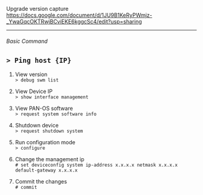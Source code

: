 Upgrade version capture\
https://docs.google.com/document/d/1JU9B1KeRyPWmjz-_YwaGqcOKTRwjBCviEKE6kggcSc4/edit?usp=sharing

---
###### Basic Command
```> Ping host {IP}```
---

1. View version\
```> debug swm list```

2. View Device IP\
```> show interface management```

3. View PAN-OS software\
```> request system software info```

4. Shutdown device\
```> request shutdown system```

5. Run configuration mode\
```> configure```

6. Change the management ip\
```# set deviceconfig system ip-address x.x.x.x netmask x.x.x.x default-gateway x.x.x.x```

7. Commit the changes\
```# commit```
